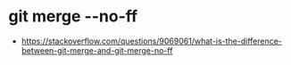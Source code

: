 # git merge --no-ff

* https://stackoverflow.com/questions/9069061/what-is-the-difference-between-git-merge-and-git-merge-no-ff